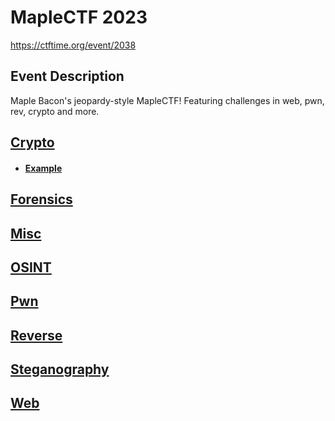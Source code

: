 # MapleCTF 2023

https://ctftime.org/event/2038

## Event Description

Maple Bacon's jeopardy-style MapleCTF! Featuring challenges in web, pwn, rev, crypto and more.

## [Crypto](<Crypto>)
 * #### [Example](<Crypto/Example/>)
## [Forensics](<Forensics>)
## [Misc](<Misc>)
## [OSINT](<OSINT>)
## [Pwn](<Pwn>)
## [Reverse](<Reverse>)
## [Steganography](<Steganography>)
## [Web](<Web>)
